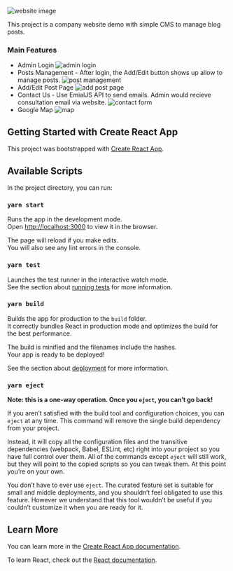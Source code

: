 
![website image](../../../YUME/Desktop/blog-project/public/project-img.png)

This project is a company website demo with simple CMS to manage blog posts. 


### Main Features
- Admin Login
![admin login](../../../YUME/Desktop/blog-project/public/admin-login.png)
- Posts Management - After login, the Add/Edit button shows up allow to manage posts. 
![post management](../../../YUME/Desktop/blog-project/public/admin-management.png)
- Add/Edit Post Page
![add post page](../../../YUME/Desktop/blog-project/public/add-post.png)
- Contact Us - Use EmialJS API to send emails. Admin would recieve consultation email via website. 
![contact form](../../../YUME/Desktop/blog-project/public/contact-form.png)
- Google Map 
![map](../blog-project/public/map.png)





## Getting Started with Create React App

This project was bootstrapped with [Create React App](https://github.com/facebook/create-react-app).

## Available Scripts

In the project directory, you can run:

### `yarn start`

Runs the app in the development mode.\
Open [http://localhost:3000](http://localhost:3000) to view it in the browser.

The page will reload if you make edits.\
You will also see any lint errors in the console.

### `yarn test`

Launches the test runner in the interactive watch mode.\
See the section about [running tests](https://facebook.github.io/create-react-app/docs/running-tests) for more information.

### `yarn build`

Builds the app for production to the `build` folder.\
It correctly bundles React in production mode and optimizes the build for the best performance.

The build is minified and the filenames include the hashes.\
Your app is ready to be deployed!

See the section about [deployment](https://facebook.github.io/create-react-app/docs/deployment) for more information.

### `yarn eject`

**Note: this is a one-way operation. Once you `eject`, you can’t go back!**

If you aren’t satisfied with the build tool and configuration choices, you can `eject` at any time. This command will remove the single build dependency from your project.

Instead, it will copy all the configuration files and the transitive dependencies (webpack, Babel, ESLint, etc) right into your project so you have full control over them. All of the commands except `eject` will still work, but they will point to the copied scripts so you can tweak them. At this point you’re on your own.

You don’t have to ever use `eject`. The curated feature set is suitable for small and middle deployments, and you shouldn’t feel obligated to use this feature. However we understand that this tool wouldn’t be useful if you couldn’t customize it when you are ready for it.

## Learn More

You can learn more in the [Create React App documentation](https://facebook.github.io/create-react-app/docs/getting-started).

To learn React, check out the [React documentation](https://reactjs.org/).
